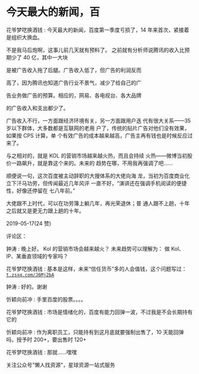 # 今天最大的新闻，百

花爷梦呓换酒钱 : 今天最大的新闻，百度第一季度亏损了，14 年来首次，紧接着是组织大换血。

不是我马后炮啊，这事儿前几天就有预料了。 之前就有分析师说腾讯的收入比预期少了 40 亿，其中一大块

是被广告收入拖了后腿。广告收入低了，但广告的利润反而

高了，因为腾讯也知道广告行业不景气，减少了给自己的广

告业务做广告的预算。相应的，网易、各电视台、各大品牌

的广告收入和支出都少了。

广告收入不行，一方面跟经济环境有关，另一方面跟用户迭 代有很大关系——35 岁以下群体，大多数都是互联网的老用 户了，传统的贴片广告对他们没有效果，如果按 CPS 计算，单 个有效广告的成本越来越高，广告主再有钱也是时候反应过 来了。

与之相对的，就是 KOL 的营销市场越来越火热，而且会持续 火热——微博当初股价一路飙升，就是靠这个来的。未来的 趋势在哪，不用我再强调了吧……

顺便说一句，这次百度被主动辞职的大搜体系的大佬向海 龙，当初为百度商业化立下汗马功劳，但传闻最近几年风评 一直不好，“演讲还在强调手机阅读的便捷性，好像还停留在 七八年前。”

大佬跟不上时代，可以在功劳簿上躺几年，再光荣退休；普 通人跟不上趟，十年之后就又是更无力跟上趟的十年。

2019-05-17(24 赞)

评论区：

鈡涛 : 晚上好。 Kol 的营销市场会越来越火？ 未来趋势可以理解为： 做 Kol、IP、某垂直领域的专家吗？

花爷梦呓换酒钱 : 基本是这样，未来“信任货币”多的人会值钱，这个问题写过：[`t.zsxq.com/J6Mj2bA`](https://t.zsxq.com/J6Mj2bA)

鈡涛 : 好的。谢谢

忻颖向前冲 : 手里百度的股票。。。。

花爷梦呓换酒钱 : 市场是情绪化的，百度有能力回弹一波，不过我是不会长期持有它的

忻颖向前冲 : 作为离职员工，只能持有到这月底就要强制出售了，10 天能回弹吗，授予时 200+，要出售时 120+

花爷梦呓换酒钱 : 那就……嘿嘿

关注公众号"懒人找资源"，星球资源一站式服务